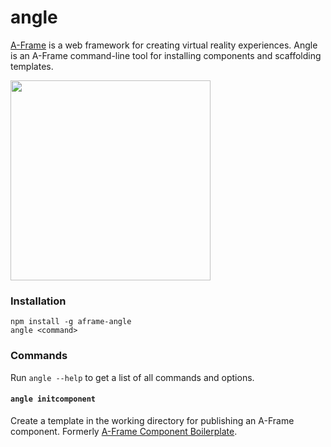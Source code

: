 # angle

[A-Frame](https://aframe.io) is a web framework for creating virtual reality
experiences. Angle is an A-Frame command-line tool for installing components
and scaffolding templates.

<img src="https://cloud.githubusercontent.com/assets/674727/19332873/0ea826e6-90a5-11e6-9c4f-9dff33bb9fcb.png" width="320">

### Installation

```
npm install -g aframe-angle
angle <command>
```

### Commands

Run `angle --help` to get a list of all commands and options.

#### `angle initcomponent`

Create a template in the working directory for publishing an A-Frame component.
Formerly [A-Frame Component
Boilerplate](https://github.com/ngokevin/aframe-component-boilerplate).

